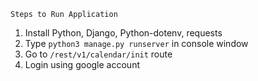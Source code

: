 `Steps to Run Application`
1. Install Python, Django, Python-dotenv, requests
2. Type ```python3 manage.py runserver``` in console window
3. Go to `/rest/v1/calendar/init` route
4. Login using google account